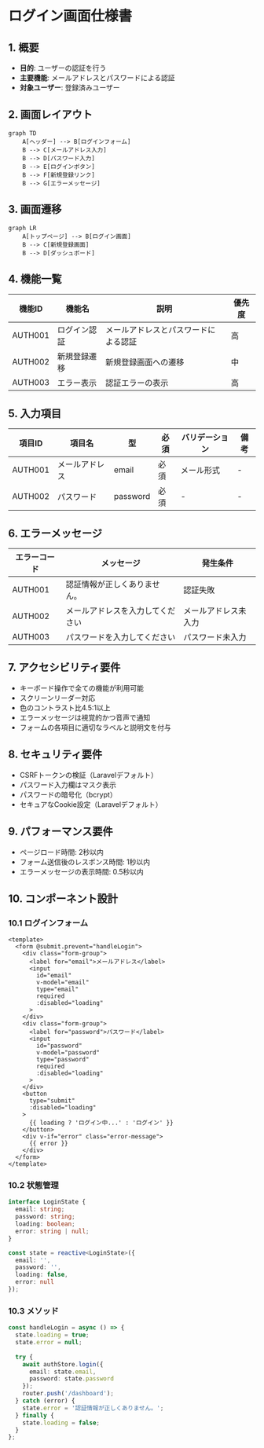 # ログイン画面仕様書

## 1. 概要
- **目的**: ユーザーの認証を行う
- **主要機能**: メールアドレスとパスワードによる認証
- **対象ユーザー**: 登録済みユーザー

## 2. 画面レイアウト
```mermaid
graph TD
    A[ヘッダー] --> B[ログインフォーム]
    B --> C[メールアドレス入力]
    B --> D[パスワード入力]
    B --> E[ログインボタン]
    B --> F[新規登録リンク]
    B --> G[エラーメッセージ]
```

## 3. 画面遷移
```mermaid
graph LR
    A[トップページ] --> B[ログイン画面]
    B --> C[新規登録画面]
    B --> D[ダッシュボード]
```

## 4. 機能一覧
| 機能ID | 機能名 | 説明 | 優先度 |
|--------|--------|------|--------|
| AUTH001 | ログイン認証 | メールアドレスとパスワードによる認証 | 高 |
| AUTH002 | 新規登録遷移 | 新規登録画面への遷移 | 中 |
| AUTH003 | エラー表示 | 認証エラーの表示 | 高 |

## 5. 入力項目
| 項目ID | 項目名 | 型 | 必須 | バリデーション | 備考 |
|--------|--------|----|------|--------------|------|
| AUTH001 | メールアドレス | email | 必須 | メール形式 | - |
| AUTH002 | パスワード | password | 必須 | - | - |

## 6. エラーメッセージ
| エラーコード | メッセージ | 発生条件 |
|-------------|-----------|----------|
| AUTH001 | 認証情報が正しくありません。 | 認証失敗 |
| AUTH002 | メールアドレスを入力してください | メールアドレス未入力 |
| AUTH003 | パスワードを入力してください | パスワード未入力 |

## 7. アクセシビリティ要件
- キーボード操作で全ての機能が利用可能
- スクリーンリーダー対応
- 色のコントラスト比4.5:1以上
- エラーメッセージは視覚的かつ音声で通知
- フォームの各項目に適切なラベルと説明文を付与

## 8. セキュリティ要件
- CSRFトークンの検証（Laravelデフォルト）
- パスワード入力欄はマスク表示
- パスワードの暗号化（bcrypt）
- セキュアなCookie設定（Laravelデフォルト）

## 9. パフォーマンス要件
- ページロード時間: 2秒以内
- フォーム送信後のレスポンス時間: 1秒以内
- エラーメッセージの表示時間: 0.5秒以内

## 10. コンポーネント設計

### 10.1 ログインフォーム
```vue
<template>
  <form @submit.prevent="handleLogin">
    <div class="form-group">
      <label for="email">メールアドレス</label>
      <input
        id="email"
        v-model="email"
        type="email"
        required
        :disabled="loading"
      >
    </div>
    <div class="form-group">
      <label for="password">パスワード</label>
      <input
        id="password"
        v-model="password"
        type="password"
        required
        :disabled="loading"
      >
    </div>
    <button
      type="submit"
      :disabled="loading"
    >
      {{ loading ? 'ログイン中...' : 'ログイン' }}
    </button>
    <div v-if="error" class="error-message">
      {{ error }}
    </div>
  </form>
</template>
```

### 10.2 状態管理
```typescript
interface LoginState {
  email: string;
  password: string;
  loading: boolean;
  error: string | null;
}

const state = reactive<LoginState>({
  email: '',
  password: '',
  loading: false,
  error: null
});
```

### 10.3 メソッド
```typescript
const handleLogin = async () => {
  state.loading = true;
  state.error = null;
  
  try {
    await authStore.login({
      email: state.email,
      password: state.password
    });
    router.push('/dashboard');
  } catch (error) {
    state.error = '認証情報が正しくありません。';
  } finally {
    state.loading = false;
  }
};
``` 